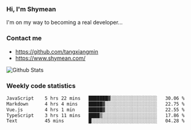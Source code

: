 ### Hi, I'm Shymean

I'm on my way to becoming a real developer...

### Contact me

- <https://github.com/tangxiangmin>
- <https://www.shymean.com/>

![Github Stats](https://github-readme-stats.vercel.app/api?username=tangxiangmin&show_icons=true&theme=dark)


###  Weekly code statistics

<!--START_SECTION:waka-->

```txt
JavaScript    5 hrs 22 mins   ███████▓░░░░░░░░░░░░░░░░░   30.06 %
Markdown      4 hrs 4 mins    █████▓░░░░░░░░░░░░░░░░░░░   22.75 %
Vue.js        4 hrs 1 min     █████▓░░░░░░░░░░░░░░░░░░░   22.55 %
TypeScript    3 hrs 11 mins   ████▒░░░░░░░░░░░░░░░░░░░░   17.86 %
Text          45 mins         █░░░░░░░░░░░░░░░░░░░░░░░░   04.28 %
```

<!--END_SECTION:waka-->